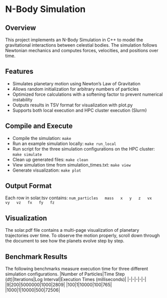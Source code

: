# N-Body Simulation

## Overview
This project implements an N-Body Simulation in C++ to model the gravitational interactions between celestial bodies. The simulation follows Newtonian mechanics and computes forces, velocities, and positions over time.

## Features
- Simulates planetary motion using Newton’s Law of Gravitation
- Allows random initialization for arbitrary numbers of particles
- Optimized force calculations with a softening factor to prevent numerical instability
- Outputs results in TSV format for visualization with plot.py
- Supports both local execution and HPC cluster execution (Slurm)

## Compile and Execute
- Compile the simulation:
`make`
- Run an example simulation locally:
`make run_local`
- Run script for the three simulation configurations on the HPC cluster:
`make simulate`
- Clean up generated files:
`make clean`
- View simulation time from simulation_times.txt:
`make view`
- Generate visualization:
`make plot`

## Output Format
Each row in solar.tsv contains:
`num_particles   mass   x   y   z   vx   vy   vz   fx   fy   fz`

## Visualization
The solar.pdf file contains a multi-page visualization of planetary trajectories over time. To observe the motion properly, scroll down through the document to see how the planets evolve step by step.
 
## Benchmark Results
The following benchmarks measure execution time for three different simulation configurations.
|Number of Particles|Time Step (dt)|Iterations|Log Interval|Execution Times (milliseconds)|
|-|-|-|-|-|
|9|200|5000000|1000|2809|
|100|1|10000|100|765|
|1000|1|10000|500|72506|
